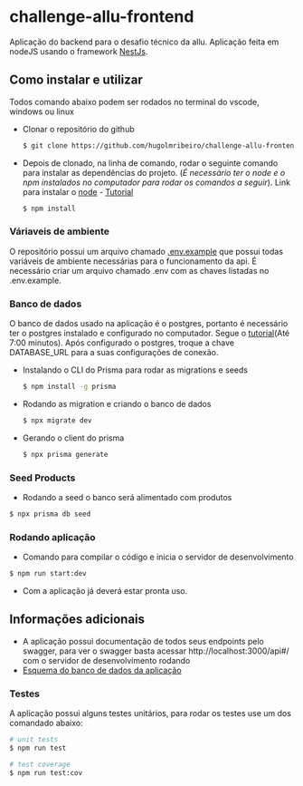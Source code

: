 # challenge-allu-frontend

Aplicação do backend para o desafio técnico da allu. Aplicação feita em nodeJS usando o framework [NestJs](https://nestjs.com/).

## Como instalar e utilizar
Todos comando abaixo podem ser rodados no terminal do vscode, windows ou linux

- Clonar o repositório do github
  ```bash
  $ git clone https://github.com/hugolmribeiro/challenge-allu-frontend
  ```
- Depois de clonado, na linha de comando, rodar o seguinte comando para instalar as dependências do projeto. (_É necessário ter o node e o npm instalados no computador para rodar os comandos a seguir_). Link para instalar o [node](https://nodejs.org/en/download) - [Tutorial](https://www.youtube.com/watch?v=iXvtbFa32Jg)
  ```bash
  $ npm install
  ```
### Váriaveis de ambiente
O repositório possui um arquivo chamado [.env.example](https://github.com/hugolmribeiro/challenge-allu/blob/main/.env.example) que possui todas variáveis de ambiente necessárias para o funcionamento da api. É necessário criar um arquivo chamado .env com as chaves listadas no .env.example.

### Banco de dados
O banco de dados usado na aplicação é o postgres, portanto é necessário ter o postgres instalado e configurado no computador. Segue o [tutorial](https://www.youtube.com/watch?v=L_2l8XTCPAE)(Até 7:00 minutos). Após configurado o postgres, troque a chave DATABASE_URL para a suas configurações de conexão.
- Instalando o CLI do Prisma para rodar as migrations e seeds
  ```bash
  $ npm install -g prisma
  ```
  
- Rodando as migration e criando o banco de dados
  ```bash
  $ npx migrate dev
  ```
- Gerando o client do prisma
  ```bash
  $ npx prisma generate
  ``` 
### Seed Products
- Rodando a seed o banco será alimentado com produtos
```bash
$ npx prisma db seed
```
### Rodando aplicação

- Comando para compilar o código e inicia o servidor de desenvolvimento
```bash
$ npm run start:dev

```

- Com a aplicação já deverá estar pronta uso.

## Informações adicionais 
- A aplicação possui documentação de todos seus endpoints pelo swagger, para ver o swagger basta acessar http://localhost:3000/api#/ com o servidor de desenvolvimento rodando
- [Esquema do banco de dados da aplicação](https://drive.google.com/file/d/14Da9XCc9StHfTbMMXGlr_RREv3FQITsx/view?usp=sharing)


### Testes
A aplicação possui alguns testes unitários, para rodar os testes use um dos comandado abaixo:
```bash
# unit tests
$ npm run test

# test coverage
$ npm run test:cov
```

